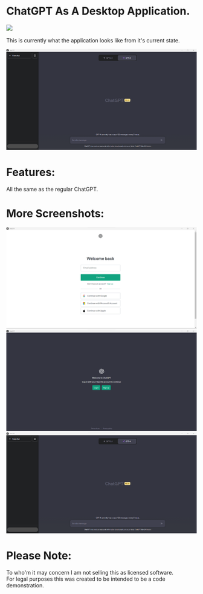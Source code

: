 # ChatGPT As A Desktop Application.
<img src="ChatGPT Logo.ico">

This is currently what the application looks like from it's current state.

<img src="ChatGPT Desktop Application Main Page Image.png">

# Features:
All the same as the regular ChatGPT. 
# More Screenshots:
<img src="ChatGPT Desktop Application Sign In Image .png">
<img src="ChatGPT Desktop Application Login Image .png">
<img src="ChatGPT Desktop Application Main Page Image.png">

# Please Note:
To who'm it may concern I am not selling this as licensed software. <br> For legal purposes this was created to be intended to be a code demonstration.  
